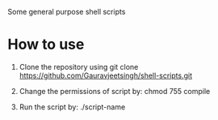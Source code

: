 Some general purpose shell scripts

How to use
============
1) Clone the repository using git clone https://github.com/Gauravjeetsingh/shell-scripts.git

2) Change the permissions of script by: chmod 755 compile

3) Run the script by: ./script-name
